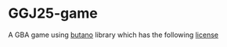 # GGJ25-game

A GBA game using [butano](https://github.com/GValiente/butano) library which has the following [license](https://github.com/GValiente/butano/blob/master/LICENSE)
